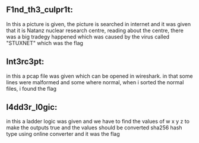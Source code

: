 ## F1nd_th3_culpr1t:
In this a picture is given, the picture is searched in internet and it was given that it is Natanz nuclear research centre, reading about the centre, there was a big tradegy happened which was caused by the virus called "STUXNET" which was the flag
## Int3rc3pt:
in this a pcap file was given which can be opened in wireshark. in that some lines were malformed and some where normal, when i sorted the normal files, i found the flag
## l4dd3r_l0gic:
in this a ladder logic was given and we have to find the values of w x y z to make the outputs true and the values should be converted sha256 hash type using online converter and it was the flag

